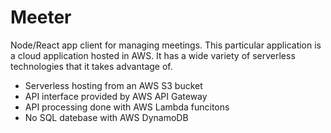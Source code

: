 # Meeter
Node/React app client for managing meetings. This particular application is a cloud application hosted in AWS. It has a wide variety of serverless technologies that it takes advantage of.
* Serverless hosting from an AWS S3 bucket
* API interface provided by AWS API Gateway
* API processing done with AWS Lambda funcitons
* No SQL datebase with AWS DynamoDB
